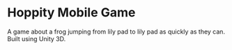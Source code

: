# Hoppity Mobile Game
A game about a frog jumping from lily pad to lily pad as quickly as they can.
Built using Unity 3D.
